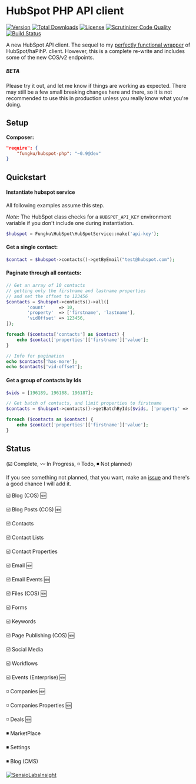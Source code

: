 # HubSpot PHP API client

[![Version](https://img.shields.io/packagist/v/fungku/hubspot-php.svg?style=flat-square)](https://packagist.org/packages/fungku/hubspot-php)
 [![Total Downloads](https://img.shields.io/packagist/dt/fungku/hubspot-php.svg?style=flat-square)](https://packagist.org/packages/fungku/hubspot-php)
 [![License](https://img.shields.io/packagist/l/fungku/hubspot-php.svg?style=flat-square)](https://packagist.org/packages/fungku/hubspot-php)
 [![Scrutinizer Code Quality](https://img.shields.io/scrutinizer/g/fungku/hubspot-php.svg?style=flat-square)](https://scrutinizer-ci.com/g/fungku/hubspot-php/?branch=master)
 [![Build Status](https://img.shields.io/travis/ryanwinchester/hubspot-php.svg?style=flat-square)](https://travis-ci.org/ryanwinchester/hubspot-php)

A new HubSpot API client. The sequel to my [perfectly functional wrapper](https://github.com/fungku/hubspot) of HubSpot/haPihP.
client. However, this is a complete re-write and includes some of the new COS/v2 endpoints.

##### BETA

Please try it out, and let me know if things are working as expected. There may still be a few small breaking changes here and there, so it is not recommended to use this in production unless you really know what you're doing.

## Setup

**Composer:**

```json
"require": {
	"fungku/hubspot-php": "~0.9@dev"
}
```

## Quickstart

#### Instantiate hubspot service

All following examples assume this step.

*Note:* The HubSpot class checks for a `HUBSPOT_API_KEY` environment variable if you don't include one during instantiation.

```php
$hubspot = Fungku\HubSpot\HubSpotService::make('api-key');
```

#### Get a single contact:

```php
$contact = $hubspot->contacts()->getByEmail("test@hubspot.com");
```

#### Paginate through all contacts:

```php
// Get an array of 10 contacts
// getting only the firstname and lastname properties
// and set the offset to 123456
$contacts = $hubspot->contacts()->all([
        'count'     => 10,
        'property'  => ['firstname', 'lastname'],
        'vidOffset' => 123456,
]);

foreach ($contacts['contacts'] as $contact) {
    echo $contact['properties']['firstname']['value'];
}

// Info for pagination
echo $contacts['has-more'];
echo $contacts['vid-offset'];
```

#### Get a group of contacts by Ids

```php
$vids = [196189, 196188, 196187];

// Get batch of contacts, and limit properties to firstname
$contacts = $hubspot->contacts()->getBatchByIds($vids, ['property' => 'firstname']);

foreach ($contacts as $contact) {
    echo $contact['properties']['firstname']['value'];
}
```

## Status

(:ballot_box_with_check: Complete, :wavy_dash: In Progress, :white_medium_small_square: Todo, :black_medium_small_square: Not planned)

If you see something not planned, that you want, make an [issue](https://github.com/fungku/hubspot-php/issues) and there's a good chance I will add it.

:ballot_box_with_check: Blog (COS) :new:

:ballot_box_with_check: Blog Posts (COS) :new:

:ballot_box_with_check: Contacts

:ballot_box_with_check: Contact Lists

:ballot_box_with_check: Contact Properties

:ballot_box_with_check: Email :new:

:ballot_box_with_check: Email Events :new:

:ballot_box_with_check: Files (COS) :new:

:ballot_box_with_check: Forms

:ballot_box_with_check: Keywords

:ballot_box_with_check: Page Publishing (COS) :new:

:ballot_box_with_check: Social Media

:ballot_box_with_check: Workflows

:ballot_box_with_check: Events (Enterprise) :new:

:white_medium_small_square: Companies :new:

:white_medium_small_square: Companies Properties :new:

:white_medium_small_square: Deals :new:

:black_medium_small_square: MarketPlace

:black_medium_small_square: Settings

:black_medium_small_square: Blog (CMS)

[![SensioLabsInsight](https://insight.sensiolabs.com/projects/32dd9bdd-1ace-455d-872e-17aac72ac8c1/big.png)](https://insight.sensiolabs.com/projects/32dd9bdd-1ace-455d-872e-17aac72ac8c1)
